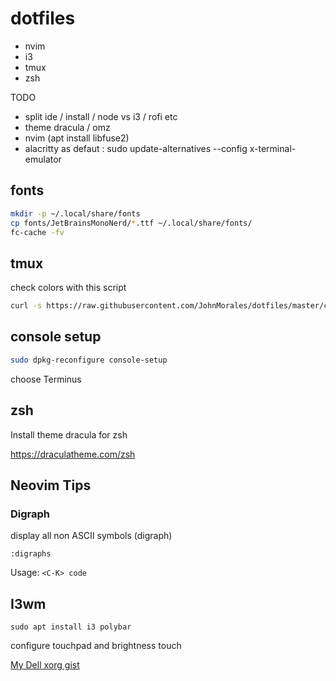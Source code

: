 # dotfiles

* nvim 
* i3
* tmux
* zsh


TODO

* split ide / install / node vs i3 / rofi etc
* theme dracula / omz
* nvim (apt install libfuse2)
* alacritty as defaut : sudo update-alternatives --config x-terminal-emulator

## fonts


```Bash
mkdir -p ~/.local/share/fonts
cp fonts/JetBrainsMonoNerd/*.ttf ~/.local/share/fonts/ 
fc-cache -fv
```

## tmux

check colors with this script 

```Bash
curl -s https://raw.githubusercontent.com/JohnMorales/dotfiles/master/colors/24-bit-color.sh | bash
```


## console setup

```Bash
sudo dpkg-reconfigure console-setup
```

choose Terminus


## zsh 

Install theme dracula for zsh

https://draculatheme.com/zsh



## Neovim Tips


### Digraph

display all non ASCII symbols (digraph)

```
:digraphs
```

Usage:  `<C-K> code`


## I3wm

```
sudo apt install i3 polybar 
```

configure touchpad and brightness touch

[My Dell xorg gist](https://gist.github.com/jrollin/1208610469474c4315a1f9d6c3e1da8c)
